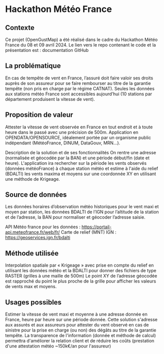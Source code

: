 # Hackathon Météo France 
## Contexte
Ce projet (OpenGustMap) a été réalisé dans le cadre du Hackathon Météo France du 08 et 09 avril 2024.
Le lien vers le repo contenant le code et la présentation est : documentation GitHub

## La problématique
En cas de tempête de vent en France, l’assuré doit faire valoir ses droits auprès de son assureur pour se faire rembourser au titre de la garantie tempête (non pris en charge par le régime CATNAT). Seules les données aux stations météo France sont accessibles aujourd’hui (10 stations par département produisent la vitesse de vent).

## Proposition de valeur
Attester la vitesse de vent observée en France en tout endroit et à toute heure dans le passé avec une précision de 500m.
Application en OPENDATA/OPENSOURCE, idéalement portée par un organisme public indépendant (MétéoFrance, DINUM, DataGouv, MRN...).

Description de la solution et de ses fonctionnalités
On rentre une adresse (normalisée et géocodée par la BAN) et une période début/fin (date et heure). L'application ira rechercher sur la période les vents observés (données météoFrance) à chaque station météo et estime à l'aide du relief (BDALTI) les vents maxima et moyens sur une coordonnée XY en utilisant une méthode de Krigeage.

## Source de données
Les données horaires d’observation météo historiques pour le vent maxi et moyen par station, les données BDALTI de l’IGN pour l’altitude de la station et de l’adresse, la BAN pour normaliser et géocoder l’adresse saisie.

API Météo france pour les données : https://portail-api.meteofrance.fr/web/fr/
Carte de relief (MNT) IGN : https://geoservices.ign.fr/bdalti

## Méthode utilisée
Interpolation spatiale par « Krigeage » avec prise en compte du relief en utilisant les données météo et la BDALTI pour donner des fichiers de type RASTER (grilles à une maille de 500m)
Le point XY de l’adresse géocodée est rapproché du point le plus proche de la grille pour afficher les valeurs de vents max et moyens.

## Usages possibles
Estimer la vitesse de vent maxi et moyenne à une adresse donnée en France, heure par heure sur une période donnée.
Cette solution s'adresse aux assurés et aux assureurs pour attester du vent observé en cas de sinistre pour la prise en charge (ou non) des dégâts au titre de la garantie tempête. La transparence de l'information (donnée et méthode de calcul) permettra d'améliorer la relation client et de réduire les coûts (prestation d'une attestation météo ~150k€/an pour l'assureur)
